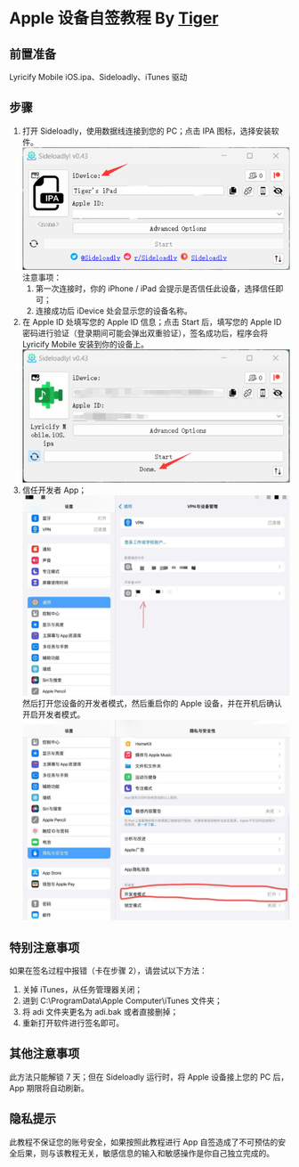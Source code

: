 # Apple 设备自签教程 By [Tiger](https://github.com/mcuTiger)

## 前置准备
Lyricify Mobile iOS.ipa、Sideloadly、iTunes 驱动

## 步骤
1. 打开 Sideloadly，使用数据线连接到您的 PC；点击 IPA 图标，选择安装软件。  
![Sideloadly App main interface](image01.png)
  注意事项：
    1. 第一次连接时，你的 iPhone / iPad 会提示是否信任此设备，选择信任即可；
    2. 连接成功后 iDevice 处会显示您的设备名称。
2. 在 Apple ID 处填写您的 Apple ID 信息；点击 Start 后，填写您的 Apple ID 密码进行验证（登录期间可能会弹出双重验证），签名成功后，程序会将 Lyricify Mobile 安装到你的设备上。  
![Lyricify Mobile installed successfully](image02.png)
3. 信任开发者 App；  
![Trust Developer App](image03.png)
   然后打开您设备的开发者模式，然后重启你的 Apple 设备，并在开机后确认开启开发者模式。  
![Alt text](image04.png)

## 特别注意事项
如果在签名过程中报错（卡在步骤 2），请尝试以下方法：
1. 关掉 iTunes，从任务管理器关闭；
2. 进到 C:\ProgramData\Apple Computer\iTunes 文件夹；
3. 将 adi 文件夹更名为 adi.bak 或者直接删掉；
4. 重新打开软件进行签名即可。

## 其他注意事项
此方法只能解锁 7 天；但在 Sideloadly 运行时，将 Apple 设备接上您的 PC 后，App 期限将自动刷新。

## 隐私提示
此教程不保证您的账号安全，如果按照此教程进行 App 自签造成了不可预估的安全后果，则与该教程无关，敏感信息的输入和敏感操作是你自己独立完成的。